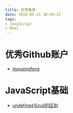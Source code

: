 ```yaml
---
title: 优秀集锦
date: 2018-05-21 10:09:23
tags:
- JavaScript
- Html
---
```


# 优秀Github账户

* [mqyqingfeng](https://github.com/mqyqingfeng)

# JavaScript基础

* [undefined与null的区别](http://www.ruanyifeng.com/blog/2014/03/undefined-vs-null.html)
